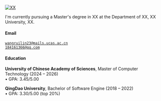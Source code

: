 [![XX](https://img.shields.io/badge/XX-github-blue?logo=github)](https://github.com/XX)

I'm currently pursuing a Master's degree in XX at the Department of XX, XX University, XX.

#### Email  
<code>wangruilin23@mails.ucas.ac.cn</code>  
<code>184161366@qq.com</code>

#### Education  
**University of Chinese Academy of Sciences**, Master of Computer Technology (2024 – 2026)  
• GPA: 3.45/5.00  

**QingDao University**, Bachelor of Software Engine (2018 – 2022)  
• GPA: 3.30/5.00 (top 20%)  

